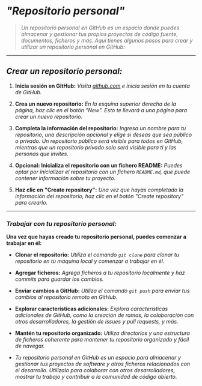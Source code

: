<!-- Autor: Daniel Benjamin Perez Morales -->
<!-- GitHub: https://github.com/DanielBenjaminPerezMoralesDev13 -->
<!-- GitLab: https://gitlab.com/DanielBenjaminPerezMoralesDev13 -->
<!-- Correo electrónico: danielperezdev@proton.me -->

# ***"Repositorio personal"***

> *Un repositorio personal en GitHub es un espacio donde puedes almacenar y gestionar tus propios proyectos de código fuente, documentos, ficheros y más. Aquí tienes algunos pasos para crear y utilizar un repositorio personal en GitHub:*

---

## ***Crear un repositorio personal:***

1. **Inicia sesión en GitHub:**
   *Visita [github.com](https://github.com/ "https://github.com/") e inicia sesión en tu cuenta de GitHub.*

2. **Crea un nuevo repositorio:**
   *En la esquina superior derecha de la página, haz clic en el botón "New". Esto te llevará a una página para crear un nuevo repositorio.*

3. **Completa la información del repositorio:**
   *Ingresa un nombre para tu repositorio, una descripción opcional y elige si deseas que sea público o privado. Un repositorio público será visible para todos en GitHub, mientras que un repositorio privado solo será visible para ti y las personas que invites.*

4. **Opcional: Inicializa el repositorio con un fichero README:**
   *Puedes optar por inicializar el repositorio con un fichero `README.md`, que puede contener información sobre tu proyecto.*

5. **Haz clic en "Create repository":**
   *Una vez que hayas completado la información del repositorio, haz clic en el botón "Create repository" para crearlo.*

---

### ***Trabajar con tu repositorio personal:***

**Una vez que hayas creado tu repositorio personal, puedes comenzar a trabajar en él:**

- **Clonar el repositorio:** *Utiliza el comando `git clone` para clonar tu repositorio en tu máquina local y comenzar a trabajar en él.*

- **Agregar ficheros:** *Agrega ficheros a tu repositorio localmente y haz commits para guardar los cambios.*

- **Enviar cambios a GitHub:** *Utiliza el comando `git push` para enviar tus cambios al repositorio remoto en GitHub.*

- **Explorar características adicionales:** *Explora características adicionales de GitHub, como la creación de ramas, la colaboración con otros desarrolladores, la gestión de issues y pull requests, y más.*

- **Mantén tu repositorio organizado:** *Utiliza directorios y una estructura de ficheros coherente para mantener tu repositorio organizado y fácil de navegar.*

- *Tu repositorio personal en GitHub es un espacio para almacenar y gestionar tus proyectos de software y otros ficheros relacionados con el desarrollo. Utilízalo para colaborar con otros desarrolladores, mostrar tu trabajo y contribuir a la comunidad de código abierto.*
